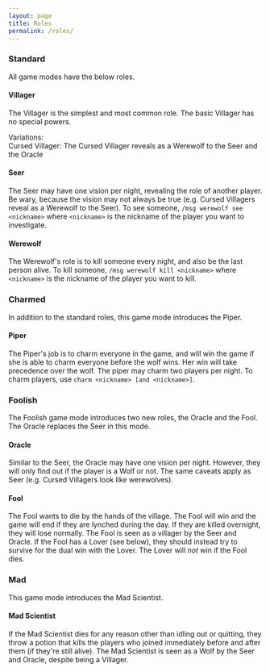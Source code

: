 ```yaml
---
layout: page
title: Roles
permalink: /roles/
---
```


### Standard

All game modes have the below roles.

#### Villager
The Villager is the simplest and most common role. The basic Villager has no special powers.

Variations:  
Cursed Villager: The Cursed Villager reveals as a Werewolf to the Seer and the Oracle

#### Seer
The Seer may have one vision per night, revealing the role of another player. Be wary, because the vision may not always be true (e.g. Cursed Villagers reveal as a Werewolf to the Seer). To see someone, `/msg werewolf see <nickname>` where `<nickname>` is the nickname of the player you want to investigate.

#### Werewolf
The Werewolf's role is to kill someone every night, and also be the last person alive. To kill someone, `/msg werewolf kill <nickname>` where `<nickname>` is the nickname of the player you want to kill.

### Charmed

In addition to the standard roles, this game mode introduces the Piper.

#### Piper
The Piper's job is to charm everyone in the game, and will win the game if she is able to charm everyone before the wolf wins. Her win will take precedence over the wolf. The piper may charm two players per night. To charm players, use `charm <nickname> [and <nickname>]`.

### Foolish

The Foolish game mode introduces two new roles, the Oracle and the Fool. The Oracle replaces the Seer in this mode.

#### Oracle
Similar to the Seer, the Oracle may have one vision per night. However, they will only find out if the player is a Wolf or not. The same caveats apply as Seer (e.g. Cursed Villagers look like werewolves).

#### Fool
The Fool wants to die by the hands of the village. The Fool will win and the game will end if they are lynched during the day. If they are killed overnight, they will lose normally. The Fool is seen as a villager by the Seer and Oracle. If the Fool has a Lover (see below), they should instead try to survive for the dual win with the Lover. The Lover will *not* win if the Fool dies.

### Mad

This game mode introduces the Mad Scientist.

#### Mad Scientist
If the Mad Scientist dies for any reason other than idling out or quitting, they throw a potion that kills the players who joined immediately before and after them (if they're still alive). The Mad Scientist is seen as a Wolf by the Seer and Oracle, despite being a Villager.

###